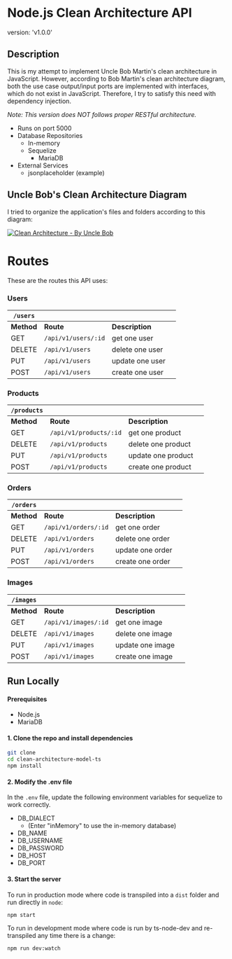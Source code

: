 # Node.js Clean Architecture API

version: 'v1.0.0'

## Description
This is my attempt to implement Uncle Bob Martin's clean architecture in JavaScript. However, according to Bob Martin's clean architecture diagram, both the use case output/input ports are implemented with interfaces, which do not exist in JavaScript. Therefore, I try to satisfy this need with dependency injection.

*Note: This version does NOT follows proper RESTful architecture.*

* Runs on port 5000
* Database Repositories
    * In-memory
    * Sequelize
        * MariaDB
* External Services
    * jsonplaceholder (example)


## Uncle Bob's Clean Architecture Diagram

I tried to organize the application's files and folders according to this diagram:

[![Clean Architecture - By Uncle Bob](https://bl3302files.storage.live.com/y4mW9gccE03kr2tBTyqM-5NVT6uzZK0XZJpZff4jeKZIAJXRTN72oziMhtO1B8wv1NO0nQvCv9oGe5PRlH1OdRVSxGIBF0n5txGYQVP-eQs1wpFDb8WJICZ981zO2XC3Ho5_38QQOoDtn0qMUIy_3jEWyQ8iyS9JkNPJd2VuuzWFwwBFw7BC8zUNy2q7mRJRSDa?width=668&height=491)](https://blog.cleancoder.com/uncle-bob/2012/08/13/the-clean-architecture.html)

# Routes

These are the routes this API uses:

### Users

|`/users`||||
|-|-|-|-|
|**Method**|**Route**|**Description**|
|GET|`/api/v1/users/:id`|get one user|
|DELETE|`/api/v1/users`|delete one user|
|PUT|`/api/v1/users`|update one user|
|POST|`/api/v1/users`|create one user|

### Products

|`/products`||||
|-|-|-|-|
|**Method**|**Route**|**Description**|
|GET|`/api/v1/products/:id`|get one product|
|DELETE|`/api/v1/products`|delete one product|
|PUT|`/api/v1/products`|update one product|
|POST|`/api/v1/products`|create one product|

### Orders

|`/orders`||||
|-|-|-|-|
|**Method**|**Route**|**Description**|
|GET|`/api/v1/orders/:id`|get one order|
|DELETE|`/api/v1/orders`|delete one order|
|PUT|`/api/v1/orders`|update one order|
|POST|`/api/v1/orders`|create one order|

### Images

|`/images`||||
|-|-|-|-|
|**Method**|**Route**|**Description**|
|GET|`/api/v1/images/:id`|get one image|
|DELETE|`/api/v1/images`|delete one image|
|PUT|`/api/v1/images`|update one image|
|POST|`/api/v1/images`|create one image|

## Run Locally

#### Prerequisites
* Node.js
* MariaDB


#### 1. Clone the repo and install dependencies
```bash
git clone 
cd clean-architecture-model-ts
npm install
```

#### 2. Modify the .env file
In the `.env` file, update the following environment variables for sequelize to work correctly.

* DB_DIALECT
    * (Enter "inMemory" to use the in-memory database)
* DB_NAME
* DB_USERNAME
* DB_PASSWORD
* DB_HOST
* DB_PORT

#### 3. Start the server
To run in production mode where code is transpiled into a `dist` folder and run directly in `node`:
```bash
npm start
```

To run in development mode where code is run by ts-node-dev and re-transpiled any time there is a change:
```bash
npm run dev:watch
```
